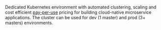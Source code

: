 Dedicated Kubernetes environment with automated clustering, scaling and cost efficient [pay-per-use](https://jelastic.com/pay-as-you-use-cloud-pricing/) pricing for building cloud-native microservice applications. The cluster can be used for dev (1 master) and prod (3+ masters) environments.
